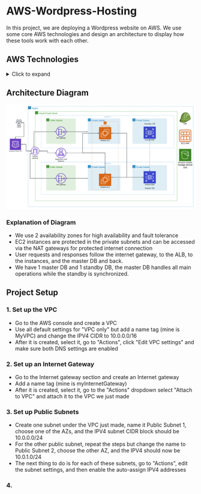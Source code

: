# AWS-Wordpress-Hosting

In this project, we are deploying a Wordpress website on AWS. We use some core AWS technologies and design an architecture to display how these tools work with each other.

## AWS Technologies
<details>
  <summary>Click to expand</summary>

##
  
  - VPC 
  - EC2 
  - RDS Database
  - Internet Gateway
  - Amazon Route 53
  - NAT Gateway
  - Application Load Balancer
  - Auto Scaling Group
  - S3 Bucket
  - IAM

</details>

## Architecture Diagram

![Architecture](./Architecture_Diagram.png)

### Explanation of Diagram
- We use 2 availability zones for high availability and fault tolerance
- EC2 instances are protected in the private subnets and can be accessed via the NAT gateways for protected internet connection
- User requests and responses follow the internet gateway, to the ALB, to the instances, and the master DB and back.
- We have 1 master DB and 1 standby DB, the master DB handles all main operations while the standby is synchronized.

## Project Setup
### 1. Set up the VPC
  - Go to the AWS console and create a VPC
  - Use all default settings for "VPC only" but add a name tag (mine is MyVPC) and change the IPV4 CIDR to 10.0.0.0/16
  - After it is created, select it, go to "Actions", click "Edit VPC settings" and make sure both DNS settings are enabled
### 2. Set up an Internet Gateway
  - Go to the Internet gateway section and create an Internet gateway
  - Add a name tag (mine is myInternetGateway)
  - After it is created, select it, go to the "Actions" dropdown select "Attach to VPC" and attach it to the VPC we just made
### 3. Set up Public Subnets
  - Create one subnet under the VPC just made, name it Public Subnet 1, choose one of the AZs, and the IPV4 subnet CIDR block should be 10.0.0.0/24
  - For the other public subnet, repeat the steps but change the name to Public Subnet 2, choose the other AZ, and the IPV4 should now be 10.0.1.0/24
  - The next thing to do is for each of these subnets, go to "Actions", edit the subnet settings, and then enable the auto-assign IPV4 addresses
### 4.
